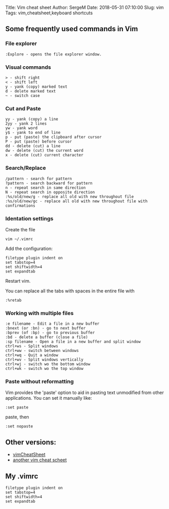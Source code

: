 Title: Vim cheat sheet
Author: SergeM
Date: 2018-05-31 07:10:00
Slug: vim
Tags: vim,cheatsheet,keyboard shortcuts


## Some frequently used commands in Vim

### File explorer 
    :Explore - opens the file explorer window. 

### Visual commands

    > - shift right
    < - shift left
    y - yank (copy) marked text
    d - delete marked text
    ~ - switch case

### Cut and Paste

    yy - yank (copy) a line
    2yy - yank 2 lines
    yw - yank word
    y$ - yank to end of line
    p - put (paste) the clipboard after cursor
    P - put (paste) before cursor
    dd - delete (cut) a line
    dw - delete (cut) the current word
    x - delete (cut) current character


### Search/Replace

    /pattern - search for pattern
    ?pattern - search backward for pattern
    n - repeat search in same direction
    N - repeat search in opposite direction
    :%s/old/new/g - replace all old with new throughout file
    :%s/old/new/gc - replace all old with new throughout file with confirmations


### Identation settings
Create the file
```
vim ~/.vimrc
```
Add the configuration:
```
filetype plugin indent on
set tabstop=4
set shiftwidth=4
set expandtab
```
Restart vim.


You can replace all the tabs with spaces in the entire file with
```
:%retab
```

### Working with multiple files

    :e filename - Edit a file in a new buffer
    :bnext (or :bn) - go to next buffer
    :bprev (of :bp) - go to previous buffer
    :bd - delete a buffer (close a file)
    :sp filename - Open a file in a new buffer and split window
    ctrl+ws - Split windows
    ctrl+ww - switch between windows
    ctrl+wq - Quit a window
    ctrl+wv - Split windows vertically
    ctrl+wj - switch wo the bottom window
    ctrl+wk - switch wo the top window
    

### Paste without reformatting 

Vim provides the 'paste' option to aid in pasting text unmodified from other applications. You can set it manually like:
```
:set paste
```
paste, then

```
:set nopaste
```


## Other versions:
* [vimCheatSheet](https://www.fprintf.net/vimCheatSheet.html)
* [another vim cheat scheet](https://vim.rtorr.com/)


## My .vimrc
```
filetype plugin indent on
set tabstop=4
set shiftwidth=4
set expandtab
```
